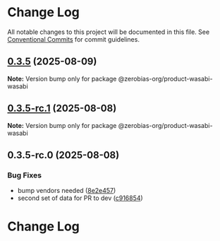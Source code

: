 # Change Log

All notable changes to this project will be documented in this file.
See [Conventional Commits](https://conventionalcommits.org) for commit guidelines.

## [0.3.5](https://github.com/zerobias-org/product/compare/@zerobias-org/product-wasabi-wasabi@0.3.5-rc.1...@zerobias-org/product-wasabi-wasabi@0.3.5) (2025-08-09)

**Note:** Version bump only for package @zerobias-org/product-wasabi-wasabi





## [0.3.5-rc.1](https://github.com/zerobias-org/product/compare/@zerobias-org/product-wasabi-wasabi@0.3.5-rc.0...@zerobias-org/product-wasabi-wasabi@0.3.5-rc.1) (2025-08-08)

**Note:** Version bump only for package @zerobias-org/product-wasabi-wasabi





## 0.3.5-rc.0 (2025-08-08)


### Bug Fixes

* bump vendors needed ([8e2e457](https://github.com/zerobias-org/product/commit/8e2e457e0b5d7141a05e8f2c178bc2854f2b7178))
* second set of data for PR to dev ([c916854](https://github.com/zerobias-org/product/commit/c916854bcf229b1c2042ffdea18472d66a061aaf))





# Change Log
